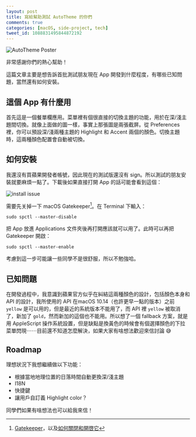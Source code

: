 ```yaml
---
layout: post
title: 寫給幫助測試 AutoTheme 的你們
comments: true
categories: [macOS, side-project, tech]
tweet_id: 1088831495844872192
---
```


![AutoTheme Poster](https://user-images.githubusercontent.com/480759/51755901-b58e7300-208d-11e9-84e6-b8ce2dd36246.png)

非常感謝你們的熱心幫助！

這篇文章主要是想告訴首批測試朋友現在 App 開發到什麼程度，有哪些已知問題，當然還有如何安裝。

## 這個 App 有什麼用

首先這是一個餐單欄應用。菜單裡有個很直接的切換主題的功能，用於在深/淺主題間切換。就像上面做的圖一樣，事實上那張圖是兩張截屏。從 Preferences 裡，你可以預設深/淺兩種主題的 Highlight 和 Accent 兩個的顏色。切換主題時，這兩種顏色配置會自動被切換。

## 如何安裝

我還沒有買蘋果開發者帳號，因此現在的測試版還沒有 sign。所以測試的朋友安裝就要麻煩一點了。下載後如果直接打開 App 的話可能會看到這個：

![install issue](https://user-images.githubusercontent.com/480759/51755893-b1faec00-208d-11e9-8b10-cfde9edd8c3f.png)

需要先关掉一下 macOS Gatekeeper[^1]。在 Terminal 下輸入：

```
sudo spctl --master-disable
```

把 App 放進 Applications 文件夾後再打開應該就可以用了。此時可以再把 Gatekeeper 開啟：

```
sudo spctl --master-enable
```

考慮到這一步可能讓一些同學不是很舒服，所以不勉強哈。

## 已知問題

在開發過程中，我意識到蘋果官方似乎在糾結這兩種顏色的設計，包括顏色本身和 API 的設計，我所使用的 API 在macOS 10.14（也許更早一點的版本）之前 `yellow` 是可以用的，但是最近的系統版本不能用了，而 API 裡 `yellow` 被取消了，新加了 `gold`，然而新加的這個也不能用。所以想了一個 fallback 方案，就是用 AppleScript 操作系統設置，但是缺點是換黃色的時候會有個選擇顏色的下拉菜單閃現⋯⋯目前還不知道怎麼解決，如果大家有啥想法歡迎來信討論 😅

## Roadmap

理想狀況下我想繼續做以下功能：

- 根據當地地理位置的日落時間自動更換深/淺主題
- I18N
- 快捷鍵
- 讓用戶自訂義 Highlight color？

同學們如果有啥想法也可以給我來信！

[^1]: [Gatekeeper](https://en.wikipedia.org/wiki/Gatekeeper_(macOS))，以及[如何關閉和開啓它](http://osxdaily.com/2016/09/27/allow-apps-from-anywhere-macos-gatekeeper/)